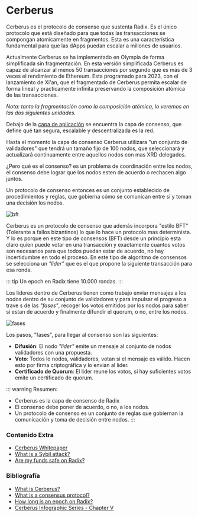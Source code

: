 # Cerberus

Cerberus es el protocolo de consenso que sustenta Radix. Es el único protocolo que está diseñado para que todas las transacciones se compongan atomicamente en fragmentos. Esta es una característica fundamental para que las dApps puedan escalar a millones de usuarios.  

Actualmente Cerberus se ha implementado en Olympia de forma simplificada sin fragmentación. En esta versión  simplificada Cerberus es capaz de alcanzar al menos 50 transacciones por segundo que es más de 3 veces el rendimiento de Ethereum. Esta programado para 2023, con el lanzamiento de Xi'an, que el fragmentado de Cerberus permita escalar de forma lineal y practicamente infinita preservando la composición atómica de las transacciones.

*Nota: tanto la fragmentación como la composición atómica, lo veremos en las dos siguientes unidades.*

Debajo de la [capa de aplicación](/radix/unidad2.md) se encuentra la capa de consenso, que define qué tan segura, escalable y descentralizada es la red.

Hasta el momento la capa de consenso Cerberus utilizara "un conjunto de validadores" que tendrá un tamaño fijo de 100 nodos, que seleccionará y actualizará continuamente entre aquellos nodos con mas XRD delegados. 

¿Pero qué es el consenso? es un problema de coordinación entre los nodos, el consenso debe lograr que los nodos esten de acuerdo o rechacen algo juntos. 

Un protocolo de consenso entonces es un conjunto establecido de procedimientos y reglas, que gobierna cómo se comunican entre sí y toman una decisión los nodos. 

![bft](/bft1.png)

Cerberus es un protocolo de consenso que además incorpora "estilo BFT" (Tolerante a fallos bizantinos) lo que lo hace un protocolo mas determinista. Y lo es porque en este tipo de consensos (BFT) desde un principio esta claro quien puede votar en una transacción y exactamente cuantos votos son necesarios para que todos puedan estar de acuerdo, no hay incertidumbre en todo el proceso. En este tipo de algoritmo de consensos se selecciona un *"lider"* que es el que propone la siguiente transacción para esa ronda. 

::: tip
Un epoch en Radix tiene 10.000 rondas.
:::

Los lideres dentro de Cerberus tienen como trabajo enviar mensajes a los nodos dentro de su conjunto de validadores y para impulsar el progreso a trave s de las *"fases"*, recoger los votos emitidos por los nodos para saber si estan de acuerdo y finalmente difundir el quorum, o no, entre los nodos. 

![fases](/consensus_phase.png)

Los pasos, "fases", para llegar al consenso son las siguientes:

- **Difusión**: El nodo *"lider"* emite un mensaje al conjunto de nodos validadores con una propuesta. 
- **Voto**: Todos lo nodos, validadores, votan si el mensaje es válido. Hacen esto por firma criptográfica y lo envian al lider.
- **Certificado de Quorum**: El lider reune los votos, si hay suficientes votos emite un certificado de quorum.

::: warning Resumen:
- Cerberus es la capa de consenso de Radix
- El consenso debe poner de acuerdo, o no, a los nodos.
- Un protocolo de consenso es un conjunto de reglas que gobiernan la comunicación y toma de decisión entre nodos.
:::

### Contenido Extra
- [Cerberus Whitepaper](https://assets.website-files.com/6053f7fca5bf627283b582c2/608811e3f5d21f235392fee1_Cerberus-Whitepaper-v1.01.pdf)
- [What is a Sybil attack?](https://learn.radixdlt.com/article/what-is-a-sybil-attack)
- [Are my funds safe on Radix?](https://learn.radixdlt.com/article/are-my-funds-safe-on-radix)

### Bibliografía
- [What is Cerberus?](https://learn.radixdlt.com/article/what-is-cerberus)
- [What is a consensus protocol?](https://learn.radixdlt.com/article/what-is-a-consensus-protocol)
- [How long is an epoch on Radix?](https://learn.radixdlt.com/article/how-long-is-an-epoch-on-radix)
- [Cerberus Infographic Series - Chapter V](https://www.radixdlt.com/post/cerberus-infographic-series-chapter-v)
